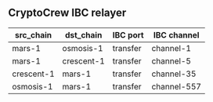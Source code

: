 ## CryptoCrew IBC relayer

| src_chain | dst_chain | IBC port | IBC channel |
| --------------- | --------------- | ------------ | -------------- |
| mars-1 | osmosis-1 | transfer | channel-1 |
| mars-1 | crescent-1 | transfer | channel-5 |
| crescent-1 | mars-1 | transfer | channel-35 |
| osmosis-1 | mars-1 | transfer | channel-557 |
